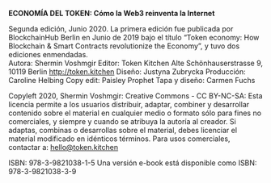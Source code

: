 **ECONOMÍA DEL TOKEN: Cómo la Web3 reinventa la Internet**

Segunda edición, Junio 2020. La primera edición fue publicada por BlockchainHub Berlin en Junio de 2019 bajo el título “Token economy: How Blockchain & Smart Contracts revolutionize the Economy”, y tuvo dos ediciones enmendadas.  
Autora: Shermin Voshmgir 
Editor: Token Kitchen 
Alte Schönhauserstrasse 9, 10119 Berlin 
http://token.kitchen
Diseño: Justyna Zubrycka 
Producción: Caroline Helbing
Copy edit: Paisley Prophet
Tapa y diseño:  Carmen Fuchs

Copyleft 2020, Shermin Voshmgir: Creative Commons - CC BY-NC-SA: Esta licencia permite a los usuarios distribuir, adaptar, combiner y desarrollar contenido sobre el material en cualquier medio o formato sólo para fines no comerciales, y siempre y cuando se atribuya la autoría al creador. Si adaptas, combinas o desarrollas sobre el material, debes licenciar el material modificado en idénticos términos. Para usos comerciales, contactar a: hello@token.kitchen

ISBN: 978-3-9821038-1-5
Una versión e-book está disponible como ISBN: 978-3-9821038-3-9
